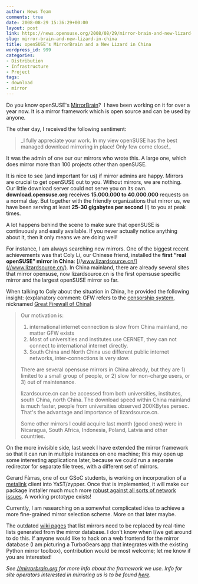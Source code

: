 ```yaml
---
author: News Team
comments: true
date: 2008-08-29 15:36:29+00:00
layout: post
link: https://news.opensuse.org/2008/08/29/mirror-brain-and-new-lizard-in-china/
slug: mirror-brain-and-new-lizard-in-china
title: openSUSE's MirrorBrain and a New Lizard in China
wordpress_id: 999
categories:
- Distribution
- Infrastructure
- Project
tags:
- download
- mirror
---
```


Do you know openSUSE's [MirrorBrain](//mirrorbrain.org/)?  I have been working on it for over a year now. It is a mirror framework which is open source and can be used by anyone.

The other day, I received the following sentiment:


<blockquote>_I fully appreciate your work. In my view openSUSE has the best managed download mirroring in place! Only few come close!_</blockquote>


It was the admin of one our our mirrors who wrote this. A large one, which does mirror more than 100 projects other than openSUSE.

It is nice to see (and important for us) if mirror admins are happy. Mirrors are crucial to get openSUSE out to you. Without mirrors, we are nothing. Our little download server could not serve you on its own. **download.opensuse.org** receives **15.000.000 to 40.000.000** requests on a normal day. But together with the friendly organizations that mirror us, we have been serving at least **25-30 gigabytes per second** (!) to you at peak times.

A lot happens behind the scene to make sure that openSUSE is continuously and easily available. If you never actually notice anything about it, then it only means we are doing well!

For instance, I am always searching new mirrors. One of the biggest recent achievements was that Coly Li, our Chinese friend, installed the **first “real openSUSE” mirror in China**: [//www.lizardsource.cn/](//www.lizardsource.cn/). In China mainland, there are already several sites that mirror opensuse, now lizardsource.cn is the first opensuse specific mirror and the largest openSUSE mirror so far.

When talking to Coly about the situation in China, he provided the following insight:
(explanatory comment: GFW refers to the [censorship system](//en.wikipedia.org/wiki/Internet_censorship_in_China), nicknamed [Great Firewall of China](https://www.cloudwards.net/censorship-in-china/))


<blockquote>Our motivation is:

1) international internet connection is slow from China mainland, no matter GFW exists
2) Most of universities and institutes use CERNET, they can not connect to international internet directly.
3) South China and North China use different public internet networks, inter-connections is very slow.

There are several opensuse mirrors in China already, but they are 1) limited to a small group of people, or 2) slow for non-charge users, or 3) out of maintenance.

lizardsource.cn can be accessed from both universities, institutes, south China, north China. The download speed within China mainland is much faster, people from universities observed 200KBytes persec. That's the advantage and importance of lizardsource.cn.

Some other mirrors I could acquire last month (good ones) were in Nicaragua, South Africa, Indonesia, Poland, Latvia and other countries.</blockquote>


On the more invisible side, last week I have extended the mirror framework so that it can run in multiple instances on one machine; this may open up some interesting applications later, because we could run a separate redirector for separate file trees, with a different set of mirrors.

Gerard Fàrras, one of our GSoC students, is working on incorporation of a [metalink](//metalinker.org/) client into YaST/zypper. Once that is implemented, it will make our package installer much much more [robust against all sorts of network issues](//en.opensuse.org/Libzypp/Failover). A working prototype exists!

Currently, I am researching on a somewhat complicated idea to achieve a more fine-grained mirror selection scheme. More on that later maybe.

The outdated [wiki pages](//en.opensuse.org/Mirrors_Released_Version) that list mirrors need to be replaced by real-time lists generated from the mirror database. I don't know when I/we get around to do this. If anyone would like to hack on a web frontend for the mirror database (I am picturing a TurboGears app that integrates with the existing Python mirror toolbox), contribution would be most welcome; let me know if you are interested!

_See [//mirrorbrain.org](//mirrorbrain.org/) for more info about the framework we use. Info for site operators interested in mirroring us is to be found [here](//en.opensuse.org/Mirror_Infrastructure)._

